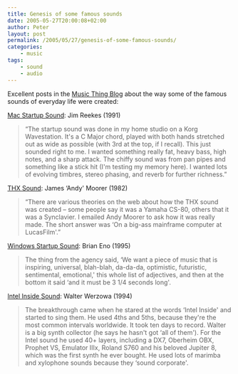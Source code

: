 ```yaml
---
title: Genesis of some famous sounds
date: 2005-05-27T20:00:08+02:00
author: Peter
layout: post
permalink: /2005/05/27/genesis-of-some-famous-sounds/
categories:
    - music
tags:
    - sound
    - audio
---
```

Excellent posts in the [Music Thing Blog](http://musicthing.blogspot.com) about the way some of the famous sounds of everyday life were created:

[Mac Startup Sound](http://musicthing.blogspot.com/2005/05/tiny-music-makers-pt-4-mac-startup.html): Jim Reekes (1991)</p> 
> &#8220;The startup sound was done in my home studio on a Korg Wavestation. It's a C Major chord, played with both hands stretched out as wide as possible (with 3rd at the top, if I recall). This just sounded right to me. I wanted something really fat, heavy bass, high notes, and a sharp attack. The chiffy sound was from pan pipes and something like a stick hit (I'm testing my memory here). I wanted lots of evolving timbres, stereo phasing, and reverb for further richness.&#8221;</p> 
    
[THX Sound](http://musicthing.blogspot.com/2005/05/tiny-music-makers-pt-3-thx-sound.html): James &#8216;Andy' Moorer (1982)</p> 
    
> &#8220;There are various theories on the web about how the THX sound was created &#8211; some people say it was a Yamaha CS-80, others that it was a Synclavier. I emailed Andy Moorer to ask how it was really made. The short answer was &#8216;On a big-ass mainframe computer at LucasFilm'.&#8221;</p> 
        
[Windows Startup Sound](http://musicthing.blogspot.com/2005/05/tiny-music-makers-pt-2-microsoft-sound.html): Brian Eno (1995)</p> 

> The thing from the agency said, &#8216;We want a piece of music that is inspiring, universal, blah-blah, da-da-da, optimistic, futuristic, sentimental, emotional,' this whole list of adjectives, and then at the bottom it said &#8216;and it must be 3 1/4 seconds long'.</p> 
            
[Intel Inside Sound](http://musicthing.blogspot.com/2005/05/tiny-music-makers-pt-1-intel-inside.html): Walter Werzowa (1994)</p> 
            
> The breakthrough came when he stared at the words &#8216;Intel Inside' and started to sing them. He used 4ths and 5ths, because they're the most common intervals worldwide. It took ten days to record. Walter is a big synth collector (he says he hasn't got &#8216;all of them'). For the Intel sound he used 40+ layers, including a DX7, Oberheim OBX, Prophet VS, Emulator IIIx, Roland S760 and his beloved Jupiter 8, which was the first synth he ever bought. He used lots of marimba and xylophone sounds because they &#8216;sound corporate'. 
